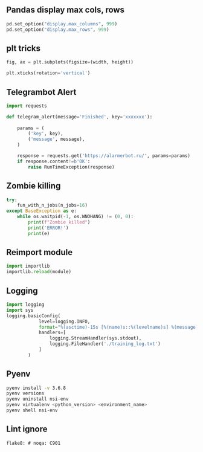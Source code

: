 ## **Pandas display max cols, rows**

```python
pd.set_option("display.max_columns", 999)
pd.set_option("display.max_rows", 999)
```

## **plt tricks**

```python
fig, ax = plt.subplots(figsize=(width, height)) 

plt.xticks(rotation='vertical')
```
    
 ## **Telegrambot Alert**

```python
import requests

def telegram_alert(message='Finished', key='xxxxxxx'):
    
    params = (
        ('key', key),
        ('message', message),
    )

    response = requests.get('https://alarmerbot.ru/', params=params)
    if response.content!=b'OK':
        raise RunTimeException(response)
```

## Zombie killing

```python
try:
    fun_with_n_jobs(n_jobs=16)
except BaseException as e:
    while os.waitpid(-1, os.WNOHANG) != (0, 0):
        print(f"Zombie killed")
        print('ERROR!')
        print(e)
```

## Reimport module

```python
import importlib
importlib.reload(module)
```

## Logging

```python
import logging
import sys
logging.basicConfig(
            level=logging.INFO,
            format="%(asctime)-15s [%(name)s::%(levelname)s] %(message)s",
            handlers=[
                logging.StreamHandler(sys.stdout),
                logging.FileHandler('./training_log.txt')
            ]
        )
```

## Pyenv

```bash
pyenv install -v 3.6.8
pyenv versions
pyenv uninstall nsi-env
pyenv virtualenv <python_version> <environment_name>
pyenv shell nsi-env
```

## Lint ignore
```
flake8: # noqa: C901
```
